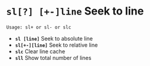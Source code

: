 <!-- TITLE: sl -->

#  **`sl[?] [+-]line`** Seek to line


```text
Usage: sl+ or sl- or slc
```


- **`sl [line]`** Seek to absolute line
- **`sl[+-][line]`** Seek to relative line
- **`slc`** Clear line cache
- **`sll`** Show total number of lines